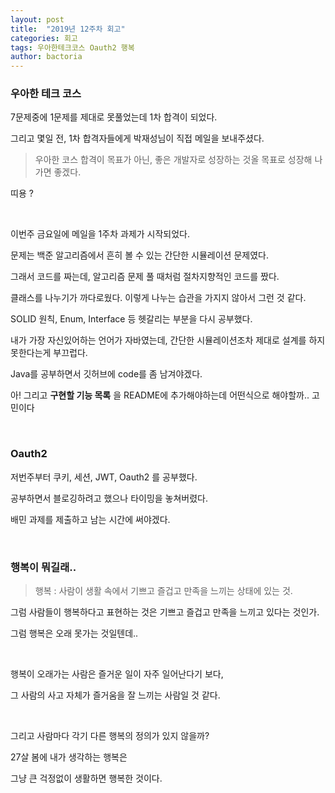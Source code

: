```yaml
---
layout: post
title:  "2019년 12주차 회고"
categories: 회고
tags: 우아한테크코스 Oauth2 행복
author: bactoria
---
```


### 우아한 테크 코스

7문제중에 1문제를 제대로 못풀었는데 1차 합격이 되었다.

그리고 몇일 전, 1차 합격자들에게 박재성님이 직접 메일을 보내주셨다.

> 우아한 코스 합격이 목표가 아닌, 좋은 개발자로 성장하는 것올 목표로 성장해 나가면 좋겠다.

띠용 ?

&nbsp;

이번주 금요일에 메일을 1주차 과제가 시작되었다.

문제는 백준 알고리즘에서 흔히 볼 수 있는 간단한 시뮬레이션 문제였다.

그래서 코드를 짜는데, 알고리즘 문제 풀 때처럼 절차지향적인 코드를 짰다.

클래스를 나누기가 까다로웠다. 이렇게 나누는 습관을 가지지 않아서 그런 것 같다.

SOLID 원칙, Enum, Interface 등 헷갈리는 부분을 다시 공부했다.

내가 가장 자신있어하는 언어가 자바였는데, 간단한 시뮬레이션조차 제대로 설계를 하지 못한다는게 부끄럽다.

Java를 공부하면서 깃허브에 code를 좀 남겨야겠다.

아! 그리고 **구현할 기능 목록** 을 README에 추가해야하는데 어떤식으로 해야할까.. 고민이다

&nbsp;
&nbsp;

### Oauth2

저번주부터 쿠키, 세션, JWT, Oauth2 를 공부했다. 

공부하면서 블로깅하려고 했으나 타이밍을 놓쳐버렸다.

배민 과제를 제출하고 남는 시간에 써야겠다.

&nbsp;
&nbsp;

### 행복이 뭐길래..

> 행복 : 사람이 생활 속에서 기쁘고 즐겁고 만족을 느끼는 상태에 있는 것.

그럼 사람들이 행복하다고 표현하는 것은 기쁘고 즐겁고 만족을 느끼고 있다는 것인가.

그럼 행복은 오래 못가는 것일텐데..

&nbsp;

행복이 오래가는 사람은 즐거운 일이 자주 일어난다기 보다, 

그 사람의 사고 자체가 즐거움을 잘 느끼는 사람일 것 같다.

&nbsp;

그리고 사람마다 각기 다른 행복의 정의가 있지 않을까?

27살 봄에 내가 생각하는 행복은

그냥 큰 걱정없이 생활하면 행복한 것이다.

